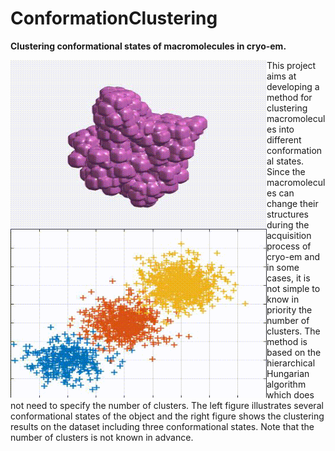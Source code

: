 # ConformationClustering
**Clustering conformational states of macromolecules in cryo-em.**

<img src="result/confs.gif" width="410" height="270" align="left"/>
<img src="result/demo2.gif" width="410" height="270" align="left"/>

This project aims at developing a method for clustering macromolecules into different conformational states. Since the macromolecules can change their structures during the acquisition process of cryo-em and in some cases, it is not simple to know in priority the number of clusters. The method is based on the hierarchical Hungarian algorithm which does not need to specify the number of clusters.
The left figure illustrates several conformational states of the object and the right figure shows the clustering results on the dataset including three conformational states. Note that the number of clusters is not known in advance.
